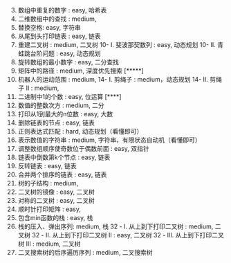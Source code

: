 03. 数组中重复的数字 : easy, 哈希表
04. 二维数组中的查找 : medium, 
05. 替换空格: easy, 字符串
06. 从尾到头打印链表 : easy, 链表
07. 重建二叉树 : medium, 二叉树
10- I. 斐波那契数列 : easy, 动态规划
10- II. 青蛙跳台阶问题 : easy, 动态规划
11. 旋转数组的最小数字 : easy, 二分查找
12. 矩阵中的路径 : medium, 深度优先搜索 [*****]
13. 机器人的运动范围 : medium, 
14- I. 剪绳子 : medium，动态规划
14- II. 剪绳子 II : medium,
15. 二进制中1的个数 : easy, 位运算 [****]
16. 数值的整数次方 : medium, 二分
17. 打印从1到最大的n位数 : easy, 大数
18. 删除链表的节点 : easy, 链表
19. 正则表达式匹配 : hard, 动态规划（看懂即可）
20. 表示数值的字符串 : medium, 字符串，有限状态自动机（看懂即可）
21. 调整数组顺序使奇数位于偶数前面 : easy, 双指针
22. 链表中倒数第k个节点 : easy, 链表
24. 反转链表 : easy, 链表
25. 合并两个排序的链表 : easy, 链表
26. 树的子结构 : medium, 
27. 二叉树的镜像 : easy, 二叉树
28. 对称的二叉树 : easy, 二叉树
29. 顺时针打印矩阵 : easy, 
30. 包含min函数的栈 : easy,  栈
31. 栈的压入、弹出序列: medium, 栈
32 - I. 从上到下打印二叉树 : medium, 二叉树
32 - II. 从上到下打印二叉树 II : easy, 二叉树
32 - III. 从上到下打印二叉树 III : medium, 二叉树
33. 二叉搜索树的后序遍历序列 : medium, 二叉搜索树